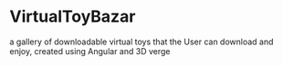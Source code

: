 # VirtualToyBazar
a gallery of downloadable virtual toys that the User can download and enjoy, created using Angular and 3D verge
